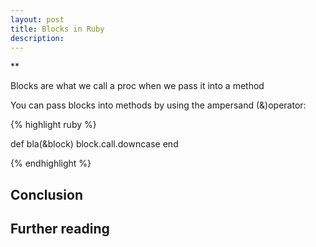 ```yaml
---
layout: post
title: Blocks in Ruby
description:
---
```

**

Blocks are what we call a proc when we pass it into a method


You can pass blocks into methods by using the ampersand (&)operator:

{% highlight ruby %}

def bla(&block)
  block.call.downcase
end

{% endhighlight %}


## Conclusion


## Further reading

